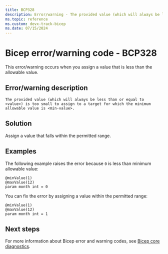 ```yaml
---
title: BCP328
description: Error/warning - The provided value (which will always be less than or equal to <value>) is too small to assign to a target for which the minimum allowable value is <min-value>.
ms.topic: reference
ms.custom: devx-track-bicep
ms.date: 07/15/2024
---
```


# Bicep error/warning code - BCP328

This error/warning occurs when you assign a value that is less than the allowable value.

## Error/warning description

`The provided value (which will always be less than or equal to <value>) is too small to assign to a target for which the minimum allowable value is <min-value>.`

## Solution

Assign a value that falls within the permitted range.

## Examples

The following example raises the error because `0` is less than minimum allowable value:

```bicep
@minValue(1)
@maxValue(12)
param month int = 0

```

You can fix the error by assigning a value within the permitted range:

```bicep
@minValue(1)
@maxValue(12)
param month int = 1
```

## Next steps

For more information about Bicep error and warning codes, see [Bicep core diagnostics](../bicep-core-diagnostics.md).